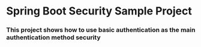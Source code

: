 # Spring Boot Security Sample Project

### This project shows how to use basic authentication as the main authentication method security
